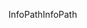 <span data-ttu-id="04bb3-101">InfoPath</span><span class="sxs-lookup"><span data-stu-id="04bb3-101">InfoPath</span></span>